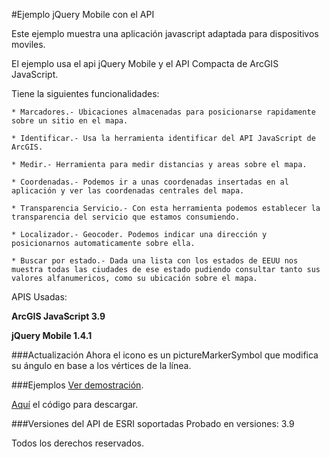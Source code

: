 #Ejemplo jQuery Mobile con el API 

Este ejemplo muestra una aplicación javascript adaptada para dispositivos moviles.

El ejemplo usa el api jQuery Mobile y el API Compacta de ArcGIS JavaScript.

Tiene la siguientes funcionalidades:

	* Marcadores.- Ubicaciones almacenadas para posicionarse rapidamente sobre un sitio en el mapa.

	* Identificar.- Usa la herramienta identificar del API JavaScript de ArcGIS.

	* Medir.- Herramienta para medir distancias y areas sobre el mapa.

	* Coordenadas.- Podemos ir a unas coordenadas insertadas en al aplicación y ver las coordenadas centrales del mapa.

	* Transparencia Servicio.- Con esta herramienta podemos establecer la transparencia del servicio que estamos consumiendo.

	* Localizador.- Geocoder. Podemos indicar una dirección y posicionarnos automaticamente sobre ella.

	* Buscar por estado.- Dada una lista con los estados de EEUU nos muestra todas las ciudades de ese estado pudiendo consultar tanto sus valores alfanumericos, como su ubicación sobre el mapa.

APIS Usadas:

**ArcGIS JavaScript 3.9**

**jQuery Mobile 1.4.1**

###Actualización
Ahora el icono es un pictureMarkerSymbol que modifica su ángulo en base a los vértices de la línea.

###Ejemplos
[Ver demostración](http://91.121.152.137/apps/jquery/index.html).

[Aquí](https://github.com/saik003/Apps-JavaScript/tree/master/jQueryMobile) el código para descargar.  

###Versiones del API de ESRI soportadas
Probado en versiones: 3.9

Todos los derechos reservados.

